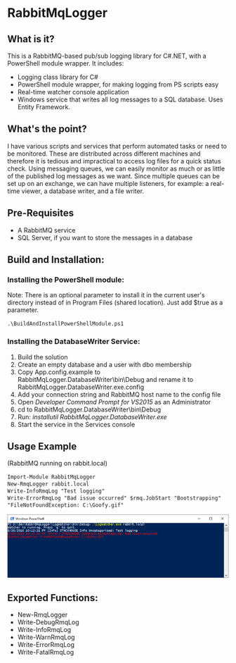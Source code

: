 # RabbitMqLogger

## What is it?
This is a RabbitMQ-based pub/sub logging library for C#.NET, with a PowerShell module wrapper. It includes:
* Logging class library for C#
* PowerShell module wrapper, for making logging from PS scripts easy
* Real-time watcher console application
* Windows service that writes all log messages to a SQL database. Uses Entity Framework. 

## What's the point?
I have various scripts and services that perform automated tasks or need to be monitored. These are distributed across different machines and therefore it is tedious and impractical to access log files for a quick status check. Using messaging queues, we can easily monitor as much or as little of the published log messages as we want. Since multiple queues can be set up on an exchange, we can have multiple listeners, for example: a real-time viewer, a database writer, and a file writer.

## Pre-Requisites
* A RabbitMQ service
* SQL Server, if you want to store the messages in a database

## Build and Installation:
### Installing the PowerShell module:
Note: There is an optional parameter to install it in the current user's directory instead of in Program Files (shared location). Just add $true as a parameter. 

    .\BuildAndInstallPowerShellModule.ps1

### Installing the DatabaseWriter Service:
1. Build the solution 
2. Create an empty database and a user with dbo membership
3. Copy App.config.example to RabbitMqLogger.DatabaseWriter\bin\Debug and rename it to RabbitMqLogger.DatabaseWriter.exe.config
4. Add your connection string and RabbitMQ host name to the config file   
5. Open *Developer Command Prompt for VS2015* as an Administrator
6. cd to RabbitMqLogger.DatabaseWriter\bin\Debug
7. Run: *installutil RabbitMqLogger.DatabaseWriter.exe*
8. Start the service in the Services console

## Usage Example 
(RabbitMQ running on rabbit.local)

    Import-Module RabbitMqLogger
    New-RmqLogger rabbit.local
    Write-InfoRmqLog "Test logging"
    Write-ErrorRmqLog "Bad issue occurred" $rmq.JobStart "Bootstrapping" "FileNotFoundException: C:\Goofy.gif"

![LogWatcher output screenshot](/RabbitMqLogger.LogWatcher/screenshot.png?raw=true "LogWatcher Output Screenshot")

## Exported Functions:
* New-RmqLogger
* Write-DebugRmqLog
* Write-InfoRmqLog
* Write-WarnRmqLog
* Write-ErrorRmqLog
* Write-FatalRmqLog
